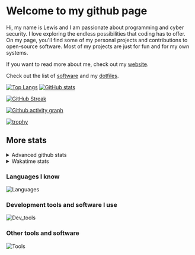 # Welcome to my github page
Hi, my name is Lewis and I am passionate about programming and cyber security. I love exploring the endless possibilities that coding has to offer. On my page, you'll find some of my personal projects and contributions to open-source software. Most of my projects are just for fun and for my own systems.

If you want to read more about me, check out my [website](https://awesomelewis2007.github.io/).

Check out the list of [software](https://github.com/awesomelewis2007/awesomelewis2007/blob/master/software.md) and my [dotfiles](https://github.com/awesomelewis2007/dotfiles).



[![Top Langs](https://github-readme-stats.vercel.app/api/top-langs/?username=awesomelewis2007&hide=html,css,jupyter%20notebook&langs_count=10&layout=compact&theme=transparent&exclude_repo=GPT-code-repository)](https://github.com/anuraghazra/github-readme-stats) [![GitHub stats](https://github-readme-stats.vercel.app/api?username=awesomelewis2007&show_icons=true&theme=transparent)](https://github.com/anuraghazra/github-readme-stats)

[![GitHub Streak](https://streak-stats.demolab.com?user=Awesomelewis2007&theme=transparent)](https://git.io/streak-stats)

[![Github activity graph](https://github-readme-activity-graph.vercel.app/graph?username=awesomelewis2007&theme=github-compact&area=true)](https://github.com/ashutosh00710/github-readme-activity-graph)

[![trophy](https://github-profile-trophy.vercel.app/?username=awesomelewis2007&theme=darkhub)](https://github.com/ryo-ma/github-profile-trophy)

## More stats
<details close>
<summary>Advanced github stats</summary>
<br>
  
![Metrics](https://raw.githubusercontent.com/awesomelewis2007/awesomelewis2007/master/github-metrics.svg)
  
</details>

<details close>
<summary>Wakatime stats</summary>
<br>

<!--START_SECTION:waka-->

```txt
JavaScript   1 hr 34 mins    █████▒░░░░░░░░░░░░░░░░░░░   21.78 %
HTML         1 hr 31 mins    █████▒░░░░░░░░░░░░░░░░░░░   21.10 %
Markdown     1 hr 6 mins     ████░░░░░░░░░░░░░░░░░░░░░   15.37 %
Python       1 hr 4 mins     ███▓░░░░░░░░░░░░░░░░░░░░░   14.89 %
JSON         55 mins         ███▒░░░░░░░░░░░░░░░░░░░░░   12.86 %
CSS          39 mins         ██▒░░░░░░░░░░░░░░░░░░░░░░   09.04 %
Other        8 mins          ▓░░░░░░░░░░░░░░░░░░░░░░░░   02.01 %
C            4 mins          ▒░░░░░░░░░░░░░░░░░░░░░░░░   01.06 %
YAML         2 mins          ░░░░░░░░░░░░░░░░░░░░░░░░░   00.65 %
Assembly     1 min           ░░░░░░░░░░░░░░░░░░░░░░░░░   00.23 %
Docker       0 secs          ░░░░░░░░░░░░░░░░░░░░░░░░░   00.23 %
Makefile     0 secs          ░░░░░░░░░░░░░░░░░░░░░░░░░   00.23 %
C++          0 secs          ░░░░░░░░░░░░░░░░░░░░░░░░░   00.22 %
Text         0 secs          ░░░░░░░░░░░░░░░░░░░░░░░░░   00.22 %
Bash         0 secs          ░░░░░░░░░░░░░░░░░░░░░░░░░   00.10 %
```

<!--END_SECTION:waka-->
</details>

### Languages I know
![Languages](https://skillicons.dev/icons?i=python,cpp,cs,c,javascript,nodejs,dotnet,bash,css,html,rust)
### Development tools and software I use
![Dev_tools](https://skillicons.dev/icons?i=git,docker,github,googlecloud,vscode,visualstudio,raspberrypi,linux,powershell,replit)
### Other tools and software
![Tools](https://skillicons.dev/icons?i=blender,ps,pr,ai,xd,figma)
